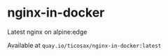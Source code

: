 nginx-in-docker
===============

Latest nginx on alpine:edge

Available at `quay.io/ticosax/nginx-in-docker:latest`
